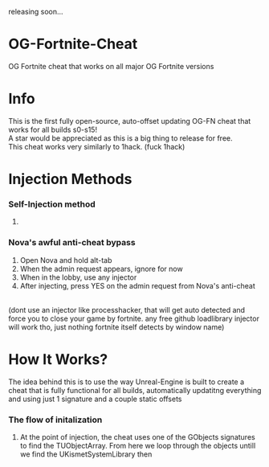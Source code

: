 releasing soon...



# OG-Fortnite-Cheat
OG Fortnite cheat that works on all major OG Fortnite versions

# Info
This is the first fully open-source, auto-offset updating OG-FN cheat that works for all builds s0-s15!<br>
A star would be appreciated as this is a big thing to release for free.<br>
This cheat works very similarly to 1hack. (fuck 1hack)<br>

# Injection Methods
### Self-Injection method
1.

### Nova's awful anti-cheat bypass
1. Open Nova and hold alt-tab
2. When the admin request appears, ignore for now
3. When in the lobby, use any injector
4. After injecting, press YES on the admin request from Nova's anti-cheat
<br>
(dont use an injector like processhacker, that will get auto detected and force you to close your game by fortnite. any free github loadlibrary injector will work tho, just nothing fortnite itself detects by window name)

# How It Works?
The idea behind this is to use the way Unreal-Engine is built to create a cheat that is fully functional for all builds, automatically updatitng everything and using just 1 signature and a couple static offsets
### The flow of initalization
1. At the point of injection, the cheat uses one of the GObjects signatures to find the TUObjectArray. From here we loop through the objects untill we find the UKismetSystemLibrary then
